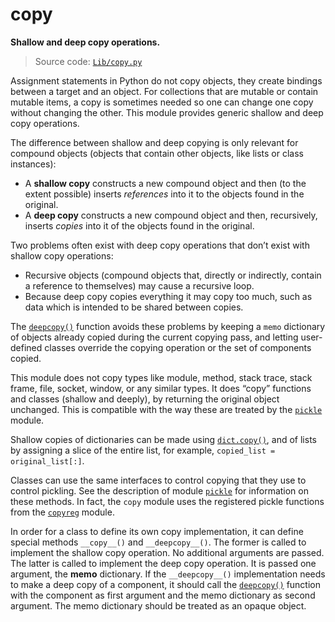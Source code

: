 # copy

**Shallow and deep copy operations.**

> Source code: [`Lib/copy.py`](https://github.com/python/cpython/tree/3.11/Lib/copy.py)

Assignment statements in Python do not copy objects, they create bindings between a target and an object. For collections that are mutable or contain mutable items, a copy is sometimes needed so one can change one copy without changing the other. This module provides generic shallow and deep copy operations.

The difference between shallow and deep copying is only relevant for compound objects (objects that contain other objects, like lists or class instances):
- A **shallow copy** constructs a new compound object and then (to the extent possible) inserts *references* into it to the objects found in the original.
- A **deep copy** constructs a new compound object and then, recursively, inserts *copies* into it of the objects found in the original.

Two problems often exist with deep copy operations that don’t exist with shallow copy operations:
- Recursive objects (compound objects that, directly or indirectly, contain a reference to themselves) may cause a recursive loop.
- Because deep copy copies everything it may copy too much, such as data which is intended to be shared between copies.

The [`deepcopy()`](/modules/copy/deepcopy.md) function avoids these problems by keeping a `memo` dictionary of objects already copied during the current copying pass, and letting user-defined classes override the copying operation or the set of components copied.

This module does not copy types like module, method, stack trace, stack frame, file, socket, window, or any similar types. It does “copy” functions and classes (shallow and deeply), by returning the original object unchanged. This is compatible with the way these are treated by the [`pickle`](/modules/pickle/) module.

Shallow copies of dictionaries can be made using [`dict.copy()`](/built-in-types/dict/dict.copy.md), and of lists by assigning a slice of the entire list, for example, `copied_list = original_list[:]`.

Classes can use the same interfaces to control copying that they use to control pickling. See the description of module [`pickle`](/modules/pickle/) for information on these methods. In fact, the `copy` module uses the registered pickle functions from the [`copyreg`](/modules/copyreg/) module.

In order for a class to define its own copy implementation, it can define special methods `__copy__()` and `__deepcopy__()`. The former is called to implement the shallow copy operation. No additional arguments are passed. The latter is called to implement the deep copy operation. It is passed one argument, the **memo** dictionary. If the `__deepcopy__()` implementation needs to make a deep copy of a component, it should call the [`deepcopy()`](/modules/copy/deepcopy.md) function with the component as first argument and the memo dictionary as second argument. The memo dictionary should be treated as an opaque object.